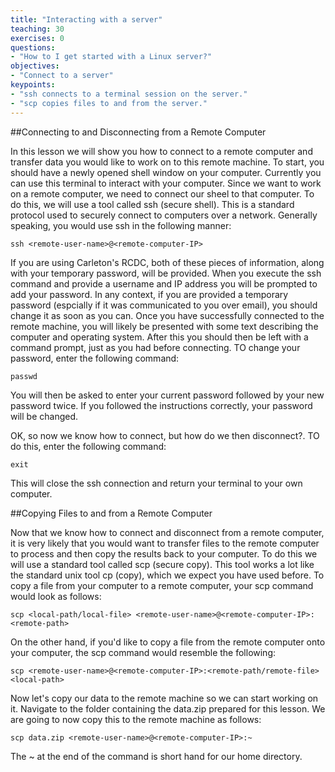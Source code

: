 ```yaml
---
title: "Interacting with a server"
teaching: 30
exercises: 0
questions:
- "How to I get started with a Linux server?"
objectives:
- "Connect to a server"
keypoints:
- "ssh connects to a terminal session on the server."
- "scp copies files to and from the server."
---
```


##Connecting to and Disconnecting from a Remote Computer

In this lesson we will show you how to connect to a remote computer and transfer data you would like to work on to this remote machine. To start, you should have a newly opened shell window on your computer. Currently you can use this terminal to interact with your computer. Since we want to work on a remote computer, we need to connect our sheel to that computer. To do this, we will use a tool called ssh (secure shell). This is a standard protocol used to securely connect to computers over a network. Generally speaking, you would use ssh in the following manner:

~~~
ssh <remote-user-name>@<remote-computer-IP>
~~~

If you are using Carleton's RCDC, both of these pieces of information, along with your temporary password, will be provided. When you execute the ssh command and provide a username and IP address you will be prompted to add your password. In any context, if you are provided a temporary password (espcially if it was communicated to you over email), you should change it as soon as you can. Once you have successfully connected to the remote machine, you will likely be presented with some text describing the computer and operating system. After this you should then be left with a command prompt, just as you had before connecting. TO change your password, enter the following command:

~~~
passwd
~~~ 

You will then be asked to enter your current password followed by your new password twice. If you followed the instructions correctly, your password will be changed.


OK, so now we know how to connect, but how do we then disconnect?. TO do this, enter the following command:

~~~
exit
~~~

This will close the ssh connection and return your terminal to your own computer.

##Copying Files to and from a Remote Computer

Now that we know how to connect and disconnect from a remote computer, it is very likely that you would want to transfer files to the remote computer to process and then copy the results back to your computer. To do this we will use a standard tool called scp (secure copy). This tool works a lot like the standard unix tool cp (copy), which we expect you have used before. To copy a file from your computer to a remote computer, your scp command would look as follows:

~~~
scp <local-path/local-file> <remote-user-name>@<remote-computer-IP>:<remote-path>
~~~ 

On the other hand, if you'd like to copy a file from the remote computer onto your computer, the scp command would resemble the following:

~~~
scp <remote-user-name>@<remote-computer-IP>:<remote-path/remote-file> <local-path>
~~~

Now let's copy our data to the remote machine so we can start working on it. Navigate to the folder containing the data.zip prepared for this lesson. We are going to now copy this to the remote machine as follows:

~~~
scp data.zip <remote-user-name>@<remote-computer-IP>:~
~~~

The ~ at the end of the command is short hand for our home directory.

